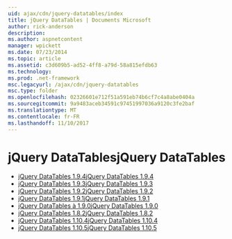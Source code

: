 ```yaml
---
uid: ajax/cdn/jquery-datatables/index
title: jQuery DataTables | Documents Microsoft
author: rick-anderson
description: 
ms.author: aspnetcontent
manager: wpickett
ms.date: 07/23/2014
ms.topic: article
ms.assetid: c3d609b5-ad52-4ff8-a79d-58a815efdb63
ms.technology: 
ms.prod: .net-framework
msc.legacyurl: /ajax/cdn/jquery-datatables
msc.type: folder
ms.openlocfilehash: 02326601e712f51a591eb74b6cf7c4a8abe0404a
ms.sourcegitcommit: 9a9483aceb34591c97451997036a9120c3fe2baf
ms.translationtype: MT
ms.contentlocale: fr-FR
ms.lasthandoff: 11/10/2017
---
```

<a name="jquery-datatables"></a><span data-ttu-id="34ca5-102">jQuery DataTables</span><span class="sxs-lookup"><span data-stu-id="34ca5-102">jQuery DataTables</span></span>
====================
- [<span data-ttu-id="34ca5-103">jQuery DataTables 1.9.4</span><span class="sxs-lookup"><span data-stu-id="34ca5-103">jQuery DataTables 1.9.4</span></span>](cdnjquerydatatables194.md)
- [<span data-ttu-id="34ca5-104">jQuery DataTables 1.9.3</span><span class="sxs-lookup"><span data-stu-id="34ca5-104">jQuery DataTables 1.9.3</span></span>](cdnjquerydatatables193.md)
- [<span data-ttu-id="34ca5-105">jQuery DataTables 1.9.2</span><span class="sxs-lookup"><span data-stu-id="34ca5-105">jQuery DataTables 1.9.2</span></span>](cdnjquerydatatables192.md)
- [<span data-ttu-id="34ca5-106">jQuery DataTables 1.9.1</span><span class="sxs-lookup"><span data-stu-id="34ca5-106">jQuery DataTables 1.9.1</span></span>](cdnjquerydatatables191.md)
- [<span data-ttu-id="34ca5-107">jQuery DataTables à 1.9.0</span><span class="sxs-lookup"><span data-stu-id="34ca5-107">jQuery DataTables 1.9.0</span></span>](cdnjquerydatatables190.md)
- [<span data-ttu-id="34ca5-108">jQuery DataTables 1.8.2</span><span class="sxs-lookup"><span data-stu-id="34ca5-108">jQuery DataTables 1.8.2</span></span>](cdnjquerydatatables182.md)
- [<span data-ttu-id="34ca5-109">jQuery DataTables 1.10.4</span><span class="sxs-lookup"><span data-stu-id="34ca5-109">jQuery DataTables 1.10.4</span></span>](cdnjquerydatatables104.md)
- [<span data-ttu-id="34ca5-110">jQuery DataTables 1.10.5</span><span class="sxs-lookup"><span data-stu-id="34ca5-110">jQuery DataTables 1.10.5</span></span>](cdnjquerydatatables105.md)
